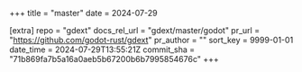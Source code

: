 +++
title = "master"
date = 2024-07-29

[extra]
repo = "gdext"
docs_rel_url = "gdext/master/godot"
pr_url = "https://github.com/godot-rust/gdext"
pr_author = ""
sort_key = 9999-01-01
date_time = 2024-07-29T13:55:21Z
commit_sha = "71b869fa7b5a16a0aeb5b67200b6b7995854676c"
+++


